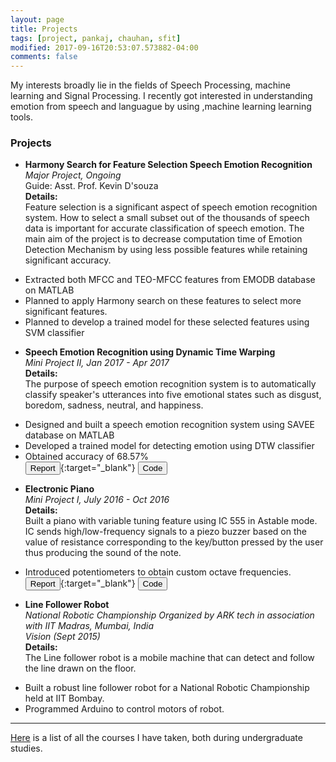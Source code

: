 ```yaml
---
layout: page
title: Projects
tags: [project, pankaj, chauhan, sfit]
modified: 2017-09-16T20:53:07.573882-04:00
comments: false
---
```


My interests broadly lie in the fields of Speech Processing, machine learning and Signal Processing.
I recently got interested in understanding emotion from speech and languague by using ,machine learning learning tools.


### Projects

* **Harmony Search for Feature Selection Speech Emotion Recognition**  
*Major Project, Ongoing*  
Guide: Asst. Prof. Kevin D'souza  
**Details:**  
Feature selection is a significant aspect of speech emotion recognition system. 
How to select a small subset out of the thousands of speech data is important for accurate classification of speech emotion.
The main aim of the project is to decrease computation time of Emotion Detection Mechanism by using less possible features while retaining significant accuracy.
- Extracted both MFCC and TEO-MFCC features from EMODB database on MATLAB
- Planned to apply Harmony search on these features to select more significant features. 
- Planned to develop a trained model for these selected features using SVM classifier

* **Speech Emotion Recognition using Dynamic Time Warping**  
*Mini Project II, Jan 2017 - Apr 2017*    
**Details:**  
The purpose of speech emotion recognition system is to automatically classify speaker's utterances into five emotional states such as disgust, boredom, sadness, neutral, and happiness.
- Designed and built a speech emotion recognition system using SAVEE database on MATLAB
- Developed a trained model for detecting emotion using DTW classifier
- Obtained accuracy of 68.57%  
[<button type="button" class="btn btn-info">Report</button>](/reports/mini-project-2.pdf){:target="_blank"}
[<button type="button" class="btn btn-danger">Code</button>](https://github.com/cpankajr/p2)  

* **Electronic Piano**  
*Mini Project I, July 2016 - Oct 2016*  
**Details:**  
Built a piano with variable tuning feature using IC 555 in Astable mode.
IC sends high/low-frequency signals to a piezo buzzer based on the value of resistance corresponding to the key/button
pressed by the user thus producing the sound of the note. 
- Introduced potentiometers to obtain custom octave frequencies.  
[<button type="button" class="btn btn-info">Report</button>](/reports/mini-project-1.pdf){:target="_blank"}
[<button type="button" class="btn btn-danger">Code</button>](https://github.com/cpankajr/p1)  

* **Line Follower Robot**  
*National Robotic Championship Organized by ARK tech in association with IIT Madras, Mumbai, India*  
*Vision (Sept 2015)*    
**Details:**  
The Line follower robot is a mobile machine that can detect and follow the line drawn on the floor.
- Built a robust line follower robot for a National Robotic Championship held at IIT Bombay.
- Programmed Arduino to control motors of robot.  

-----
  

[Here](/projects/courses/) is a list of all the courses I have taken, both during undergraduate studies.
